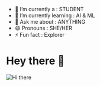 - 🔭 I’m currently a  : STUDENT
- 🌱 I’m currently learning  :  AI & ML
- 💬 Ask me about : ANYTHING
- 😄 Pronouns :  SHE/HER
- ⚡ Fun fact  : Explorer

# Hey there :wave:

<img src="https://raw.githubusercontent.com/sagar-viradiya/sagar-viradiya/master/resources/banner.png" alt="Hi there ">

<p align="center"> 
  
</p>


